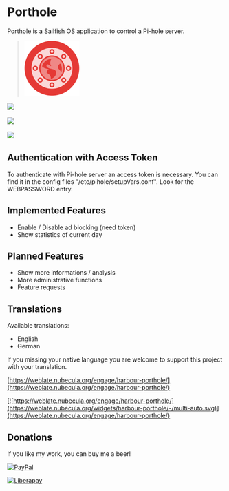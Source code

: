 # Porthole

Porthole is a Sailfish OS application to control a Pi-hole server.

>![](icons/128x128/harbour-porthole.png)

![](https://www.codefactor.io/repository/github/black-sheep-dev/harbour-porthole/badge?style=plastic)

[![](https://github.com/black-sheep-dev/harbour-porthole/actions/workflows/main.yml/badge.svg)](https://github.com/black-sheep-dev/harbour-porthole/actions/workflows/main.yml)

![](http://weblate.nubecula.org/widgets/harbour-porthole/-/harbour-porthole/svg-badge.svg)

## Authentication with Access Token
To authenticate with Pi-hole server an access token is necessary. You can find it in the config files "/etc/pihole/setupVars.conf". Look for the WEBPASSWORD entry.


## Implemented Features
- Enable / Disable ad blocking (need token)
- Show statistics of current day

## Planned Features
- Show more informations / analysis
- More administrative functions
- Feature requests

## Translations
Available translations:

- English
- German

If you missing your native language you are welcome to support this project with your translation.

[https://weblate.nubecula.org/engage/harbour-porthole/](https://weblate.nubecula.org/engage/harbour-porthole/)

[![https://weblate.nubecula.org/engage/harbour-porthole/](https://weblate.nubecula.org/widgets/harbour-porthole/-/multi-auto.svg)](https://weblate.nubecula.org/engage/harbour-porthole/)

## Donations

If you like my work, you can buy me a beer! 

[![PayPal](https://www.paypalobjects.com/en_US/i/btn/btn_donate_LG.gif) ](https://www.paypal.com/paypalme/nubecula/1)

[![Liberapay](https://liberapay.com/assets/widgets/donate.svg)](https://liberapay.com/black-sheep-dev/donate)